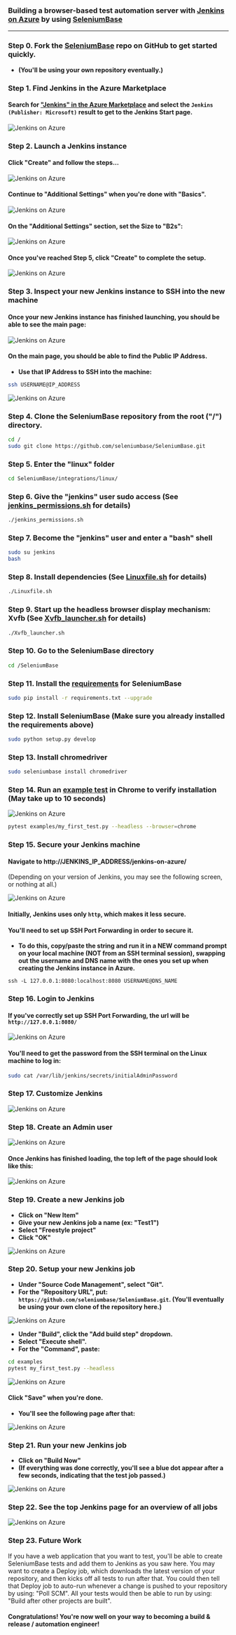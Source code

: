 ### Building a browser-based test automation server with [Jenkins on Azure](https://azuremarketplace.microsoft.com/en-au/marketplace/apps/azure-oss.jenkins) by using [SeleniumBase](https://github.com/seleniumbase/SeleniumBase)

----------

### Step 0. Fork the [SeleniumBase](https://github.com/seleniumbase/SeleniumBase) repo on GitHub to get started quickly.

* **(You'll be using your own repository eventually.)**


### Step 1. Find Jenkins in the Azure Marketplace

#### Search for ["Jenkins" in the Azure Marketplace](https://portal.azure.com/#blade/Microsoft_Azure_Marketplace/GalleryFeaturedMenuItemBlade/selectedMenuItemId/home/searchQuery/jenkins/resetMenuId/) and select the ``Jenkins (Publisher: Microsoft)`` result to get to the Jenkins Start page.

![](https://cdn2.hubspot.net/hubfs/100006/images/jenkins_on_azure_01.png "Jenkins on Azure")


### Step 2. Launch a Jenkins instance

#### Click "Create" and follow the steps...

![](https://cdn2.hubspot.net/hubfs/100006/images/jenkins_on_azure_02.png "Jenkins on Azure")

#### Continue to "Additional Settings" when you're done with "Basics".

![](https://cdn2.hubspot.net/hubfs/100006/images/jenkins_on_azure_03.png "Jenkins on Azure")

#### On the "Additional Settings" section, set the Size to "B2s":

![](https://cdn2.hubspot.net/hubfs/100006/images/jenkins_on_azure_04.png "Jenkins on Azure")

#### Once you've reached Step 5, click "Create" to complete the setup.

![](https://cdn2.hubspot.net/hubfs/100006/images/jenkins_on_azure_05.png "Jenkins on Azure")


### Step 3. Inspect your new Jenkins instance to SSH into the new machine

#### Once your new Jenkins instance has finished launching, you should be able to see the main page:

![](https://cdn2.hubspot.net/hubfs/100006/images/jenkins_on_azure_06.png "Jenkins on Azure")

#### On the main page, you should be able to find the Public IP Address.
* **Use that IP Address to SSH into the machine:**

```bash
ssh USERNAME@IP_ADDRESS
```

![](https://cdn2.hubspot.net/hubfs/100006/images/jenkins_on_azure_07.png "Jenkins on Azure")


### Step 4. Clone the SeleniumBase repository from the root ("/") directory.

```bash
cd /
sudo git clone https://github.com/seleniumbase/SeleniumBase.git
```


### Step 5. Enter the "linux" folder

```bash
cd SeleniumBase/integrations/linux/
```

### Step 6. Give the "jenkins" user sudo access (See [jenkins_permissions.sh](https://github.com/seleniumbase/SeleniumBase/blob/master/integrations/linux/jenkins_permissions.sh) for details)

```bash
./jenkins_permissions.sh
```

### Step 7. Become the "jenkins" user and enter a "bash" shell

```bash
sudo su jenkins
bash
```

### Step 8. Install dependencies (See [Linuxfile.sh](https://github.com/seleniumbase/SeleniumBase/blob/master/integrations/linux/Linuxfile.sh) for details)

```bash
./Linuxfile.sh
```

### Step 9. Start up the headless browser display mechanism: Xvfb (See [Xvfb_launcher.sh](https://github.com/seleniumbase/SeleniumBase/blob/master/integrations/linux/Xvfb_launcher.sh) for details)

```bash
./Xvfb_launcher.sh
```

### Step 10. Go to the SeleniumBase directory

```bash
cd /SeleniumBase
```

### Step 11. Install the [requirements](https://github.com/seleniumbase/SeleniumBase/blob/master/requirements.txt) for SeleniumBase

```bash
sudo pip install -r requirements.txt --upgrade
```

### Step 12. Install SeleniumBase (Make sure you already installed the requirements above)

```bash
sudo python setup.py develop
```

### Step 13. Install chromedriver

```bash
sudo seleniumbase install chromedriver
```

### Step 14. Run an [example test](https://github.com/seleniumbase/SeleniumBase/blob/master/examples/my_first_test.py) in Chrome to verify installation (May take up to 10 seconds)

![](https://cdn2.hubspot.net/hubfs/100006/images/jenkins_on_azure_08.png "Jenkins on Azure")

```bash
pytest examples/my_first_test.py --headless --browser=chrome
```

### Step 15. Secure your Jenkins machine

#### Navigate to http://JENKINS_IP_ADDRESS/jenkins-on-azure/

(Depending on your version of Jenkins, you may see the following screen, or nothing at all.)

![](https://cdn2.hubspot.net/hubfs/100006/images/jenkins_on_azure_09.png "Jenkins on Azure")

#### Initially, Jenkins uses only ``http``, which makes it less secure.

#### You'll need to set up SSH Port Forwarding in order to secure it.

* **To do this, copy/paste the string and run it in a NEW command prompt on your local machine (NOT from an SSH terminal session), swapping out the username and DNS name with the ones you set up when creating the Jenkins instance in Azure.**

``ssh -L 127.0.0.1:8080:localhost:8080 USERNAME@DNS_NAME``


### Step 16. Login to Jenkins

#### If you've correctly set up SSH Port Forwarding, the url will be ``http://127.0.0.1:8080/``

![](https://cdn2.hubspot.net/hubfs/100006/images/jenkins_on_azure_10.png "Jenkins on Azure")

#### You'll need to get the password from the SSH terminal on the Linux machine to log in:

```bash
sudo cat /var/lib/jenkins/secrets/initialAdminPassword
```


### Step 17. Customize Jenkins

![](https://cdn2.hubspot.net/hubfs/100006/images/jenkins_on_azure_11.png "Jenkins on Azure")


### Step 18. Create an Admin user

![](https://cdn2.hubspot.net/hubfs/100006/images/jenkins_on_azure_12.png "Jenkins on Azure")

#### Once Jenkins has finished loading, the top left of the page should look like this:

![](https://cdn2.hubspot.net/hubfs/100006/images/jenkins_on_azure_13.png "Jenkins on Azure")


### Step 19. Create a new Jenkins job

* **Click on "New Item"**
* **Give your new Jenkins job a name (ex: "Test1")**
* **Select "Freestyle project"**
* **Click "OK"**

![](https://cdn2.hubspot.net/hubfs/100006/images/jenkins_on_azure_14.png "Jenkins on Azure")


### Step 20. Setup your new Jenkins job

* **Under "Source Code Management", select "Git".**
* **For the "Repository URL", put: ``https://github.com/seleniumbase/SeleniumBase.git``. (You'll eventually be using your own clone of the repository here.)**

![](https://cdn2.hubspot.net/hubfs/100006/images/jenkins_on_azure_15.png "Jenkins on Azure")

* **Under "Build", click the "Add build step" dropdown.**
* **Select "Execute shell".**
* **For the "Command", paste:**
```bash
cd examples
pytest my_first_test.py --headless
```

![](https://cdn2.hubspot.net/hubfs/100006/images/jenkins_on_azure_16.png "Jenkins on Azure")

#### Click "Save" when you're done.

* **You'll see the following page after that:**

![](https://cdn2.hubspot.net/hubfs/100006/images/jenkins_on_azure_18.png "Jenkins on Azure")


### Step 21. Run your new Jenkins job

* **Click on "Build Now"**
* **(If everything was done correctly, you'll see a blue dot appear after a few seconds, indicating that the test job passed.)**

![](https://cdn2.hubspot.net/hubfs/100006/images/jenkins_on_azure_19.png "Jenkins on Azure")


### Step 22. See the top Jenkins page for an overview of all jobs

![](https://cdn2.hubspot.net/hubfs/100006/images/jenkins_on_azure_17.png "Jenkins on Azure")


### Step 23. Future Work

If you have a web application that you want to test, you'll be able to create SeleniumBase tests and add them to Jenkins as you saw here. You may want to create a Deploy job, which downloads the latest version of your repository, and then kicks off all tests to run after that. You could then tell that Deploy job to auto-run whenever a change is pushed to your repository by using: "Poll SCM". All your tests would then be able to run by using: "Build after other projects are built". 

#### Congratulations! You're now well on your way to becoming a build & release / automation engineer!
